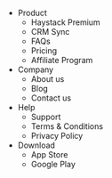 - Product
    + Haystack Premium
    + CRM Sync
    + FAQs
    + Pricing
    + Affiliate Program
- Company
    + About us
    + Blog
    + Contact us
- Help
    + Support
    + Terms & Conditions
    + Privacy Policy
- Download
    + App Store
    + Google Play